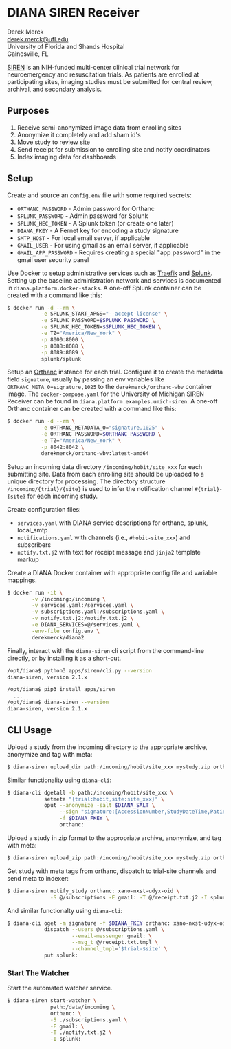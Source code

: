 # DIANA SIREN Receiver

Derek Merck  
<derek.merck@ufl.edu>  
University of Florida and Shands Hospital  
Gainesville, FL  

[SIREN][] is an NIH-funded multi-center clinical trial network for neuroemergency and resuscitation trials.  As patients are enrolled at participating sites, imaging studies must be submitted for central review, archival, and secondary analysis.


## Purposes

1. Receive semi-anonymized image data from enrolling sites
2. Anonymize it completely and add sham id's
3. Move study to review site
4. Send receipt for submission to enrolling site and notify coordinators
5. Index imaging data for dashboards


## Setup

Create and source an `config.env` file with some required secrets:
  
  - `ORTHANC_PASSWORD` - Admin password for Orthanc
  - `SPLUNK_PASSWORD`  - Admin password for Splunk
  - `SPLUNK_HEC_TOKEN` - A Splunk token (or create one later)
  - `DIANA_FKEY` - A Fernet key for encoding a study signature 
  - `SMTP_HOST` - For local email server, if applicable
  - `GMAIL_USER` - For using gmail as an email server, if applicable
  - `GMAIL_APP_PASSWORD` - Requires creating a special "app password" in the gmail user security panel

Use Docker to setup administrative services such as [Traefik][] and [Splunk][].  Setting up the baseline administration network and services is documented in `diana.platform.docker-stacks`.  A one-off Splunk container can be created with a command like this:

```bash
$ docker run -d --rm \
           -e SPLUNK_START_ARGS="--accept-license" \
           -e SPLUNK_PASSWORD=$SPLUNK_PASSWORD \
           -e SPLUNK_HEC_TOKEN=$SPLUNK_HEC_TOKEN \
           -e TZ="America/New_York" \
           -p 8000:8000 \
           -p 8088:8088 \
           -p 8089:8089 \
           splunk/splunk
```

Setup an [Orthanc][] instance for each trial.  Configure it to create the metadata field `signature`, usually by passing an env variables like `ORTHANC_META_0=signature,1025` to the `derekmerck/orthanc-wbv` container image.  The `docker-compose.yaml` for the University of Michigan SIREN Receiver can be found in `diana.platform.examples.umich-siren`.  A one-off Orthanc container can be created with a command like this:

```bash
$ docker run -d --rm \
           -e ORTHANC_METADATA_0="signature,1025" \
           -e ORTHANC_PASSWORD=$ORTHANC_PASSWORD \
           -e TZ="America/New_York" \
           -p 8042:8042 \
           derekmerck/orthanc-wbv:latest-amd64
```

Setup an incoming data directory `/incoming/hobit/site_xxx` for each submitting site.  Data from each enrolling site should be uploaded to a unique directory for processing.  The directory structure `/incoming/{trial}/{site}` is used to infer the notification channel `#{trial}-{site}` for each incoming study.

Create configuration files:
  - `services.yaml` with DIANA service descriptions for orthanc, splunk, local_smtp
  - `notifications.yaml` with channels (i.e., `#hobit-site_xxx`) and subscribers
  - `notify.txt.j2` with text for receipt message and `jinja2` template markup

Create a DIANA Docker container with appropriate config file and variable mappings.

```bash
$ docker run -it \
        -v /incoming:/incoming \
        -v services.yaml:/services.yaml \
        -v subscriptions.yaml:/subscriptions.yaml \
        -v notify.txt.j2:/notify.txt.j2 \
        -e DIANA_SERVICES=@/services.yaml \
        -env-file config.env \
        derekmerck/diana2
```

Finally, interact with the `diana-siren` cli script from the command-line directly, or by installing it as a short-cut.

```bash
/opt/diana$ python3 apps/siren/cli.py --version
diana-siren, version 2.1.x

/opt/diana$ pip3 install apps/siren
  ...
/opt/diana$ diana-siren --version
diana-siren, version 2.1.x
```

## CLI Usage

Upload a study from the incoming directory to the appropriate archive, anonymize and tag with meta:

```bash
$ diana-siren upload_dir path:/incoming/hobit/site_xxx mystudy.zip orthanc:
```

Similar functionality using `diana-cli`:

```bash
$ diana-cli dgetall -b path:/incoming/hobit/site_xxx \
            setmeta "{trial:hobit,site:site_xxx}" \
            oput --anonymize -salt $DIANA_SALT \
                 --sign "signature:[AccessionNumber,StudyDateTime,PatientName,trial,site]" \
                 -f $DIANA_FKEY \
                 orthanc:
```

Upload a study in zip format to the appropriate archive, anonymize, and tag with meta:

```bash
$ diana-siren upload_zip path:/incoming/hobit/site_xxx mystudy.zip orthanc:
```

Get study with meta tags from orthanc, dispatch to trial-site channels and send meta to indexer:

```bash
$ diana-siren notify_study orthanc: xano-nxst-udyx-oid \
              -S @/subscriptions -E gmail: -T @/receipt.txt.j2 -I splunk:
```

And similar functionalty using `diana-cli`:

```bash
$ diana-cli oget -m signature -f $DIANA_FKEY orthanc: xano-nxst-udyx-oidx \
            dispatch --users @/subscriptions.yaml \
                     --email-messenger gmail: \
                     --msg_t @/receipt.txt.tmpl \
                     --channel_tmpl='$trial-$site' \
            put splunk:
```

### Start The Watcher

Start the automated watcher service.

```bash
$ diana-siren start-watcher \
              path:/data/incoming \
              orthanc: \
              -S ./subscriptions.yaml \
              -E gmail: \
              -T ./notify.txt.j2 \
              -I splunk:
```

[SIREN]: https://siren.network
[Traefik]: https://traefik.io
[Splunk]:  https://www.splunk.com
[Orthanc]: https://www.orthanc-server.com
